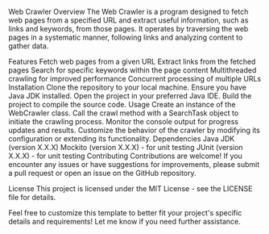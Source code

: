 Web Crawler
Overview
The Web Crawler is a program designed to fetch web pages from a specified URL and extract useful information, such as links and keywords, from those pages. It operates by traversing the web pages in a systematic manner, following links and analyzing content to gather data.

Features
Fetch web pages from a given URL
Extract links from the fetched pages
Search for specific keywords within the page content
Multithreaded crawling for improved performance
Concurrent processing of multiple URLs
Installation
Clone the repository to your local machine.
Ensure you have Java JDK installed.
Open the project in your preferred Java IDE.
Build the project to compile the source code.
Usage
Create an instance of the WebCrawler class.
Call the crawl method with a SearchTask object to initiate the crawling process.
Monitor the console output for progress updates and results.
Customize the behavior of the crawler by modifying its configuration or extending its functionality.
Dependencies
Java JDK (version X.X.X)
Mockito (version X.X.X) - for unit testing
JUnit (version X.X.X) - for unit testing
Contributing
Contributions are welcome! If you encounter any issues or have suggestions for improvements, please submit a pull request or open an issue on the GitHub repository.

License
This project is licensed under the MIT License - see the LICENSE file for details.

Feel free to customize this template to better fit your project's specific details and requirements! Let me know if you need further assistance.
